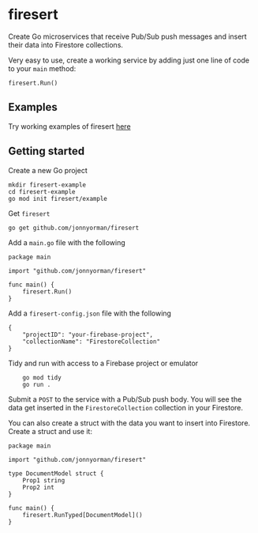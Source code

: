 # firesert

Create Go microservices that receive Pub/Sub push messages and insert their data into Firestore collections.

Very easy to use, create a working service by adding just one line of code to your `main` method:
```
firesert.Run()
```

## Examples

Try working examples of firesert [here](https://github.com/JonnyOrman/firesert-examples)

## Getting started

Create a new Go project
```
mkdir firesert-example
cd firesert-example
go mod init firesert/example
```

Get `firesert`
```
go get github.com/jonnyorman/firesert
```

Add a `main.go` file with the following
```
package main

import "github.com/jonnyorman/firesert"

func main() {
	firesert.Run()
}
```

Add a `firesert-config.json` file with the following
```
{
    "projectID": "your-firebase-project",
    "collectionName": "FirestoreCollection"
}
```

Tidy and run with access to a Firebase project or emulator
```
    go mod tidy
    go run .
```

Submit a `POST` to the service with a Pub/Sub push body. You will see the data get inserted in the `FirestoreCollection` collection in your Firestore.

You can also create a struct with the data you want to insert into Firestore. Create a struct and use it:
```
package main

import "github.com/jonnyorman/firesert"

type DocumentModel struct {
	Prop1 string
	Prop2 int
}

func main() {
	firesert.RunTyped[DocumentModel]()
}
```